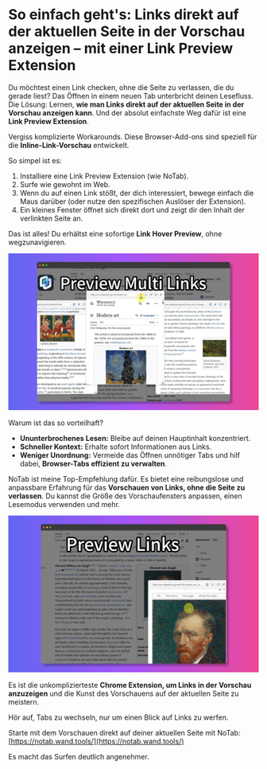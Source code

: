 # So einfach geht's: Links direkt auf der aktuellen Seite in der Vorschau anzeigen – mit einer Link Preview Extension

Du möchtest einen Link checken, ohne die Seite zu verlassen, die du gerade liest? Das Öffnen in einem neuen Tab unterbricht deinen Lesefluss. Die Lösung: Lernen, **wie man Links direkt auf der aktuellen Seite in der Vorschau anzeigen kann**. Und der absolut einfachste Weg dafür ist eine **Link Preview Extension**.

Vergiss komplizierte Workarounds. Diese Browser-Add-ons sind speziell für die **Inline-Link-Vorschau** entwickelt.

So simpel ist es:
1.  Installiere eine Link Preview Extension (wie NoTab).
2.  Surfe wie gewohnt im Web.
3.  Wenn du auf einen Link stößt, der dich interessiert, bewege einfach die Maus darüber (oder nutze den spezifischen Auslöser der Extension).
4.  Ein kleines Fenster öffnet sich direkt dort und zeigt dir den Inhalt der verlinkten Seite an.

Das ist alles! Du erhältst eine sofortige **Link Hover Preview**, ohne wegzunavigieren.

![Demonstration der Inline-Link-Vorschau](../images/notab1.png)

Warum ist das so vorteilhaft?
*   **Ununterbrochenes Lesen:** Bleibe auf deinen Hauptinhalt konzentriert.
*   **Schneller Kontext:** Erhalte sofort Informationen aus Links.
*   **Weniger Unordnung:** Vermeide das Öffnen unnötiger Tabs und hilf dabei, **Browser-Tabs effizient zu verwalten**.

NoTab ist meine Top-Empfehlung dafür. Es bietet eine reibungslose und anpassbare Erfahrung für das **Vorschauen von Links, ohne die Seite zu verlassen**. Du kannst die Größe des Vorschaufensters anpassen, einen Lesemodus verwenden und mehr.

![Anpassen von NoTab-Vorschauen](../images/notab2.png)

Es ist die unkomplizierteste **Chrome Extension, um Links in der Vorschau anzuzeigen** und die Kunst des Vorschauens auf der aktuellen Seite zu meistern.

Hör auf, Tabs zu wechseln, nur um einen Blick auf Links zu werfen.

Starte mit dem Vorschauen direkt auf deiner aktuellen Seite mit NoTab: [https://notab.wand.tools/](https://notab.wand.tools/)

Es macht das Surfen deutlich angenehmer.
